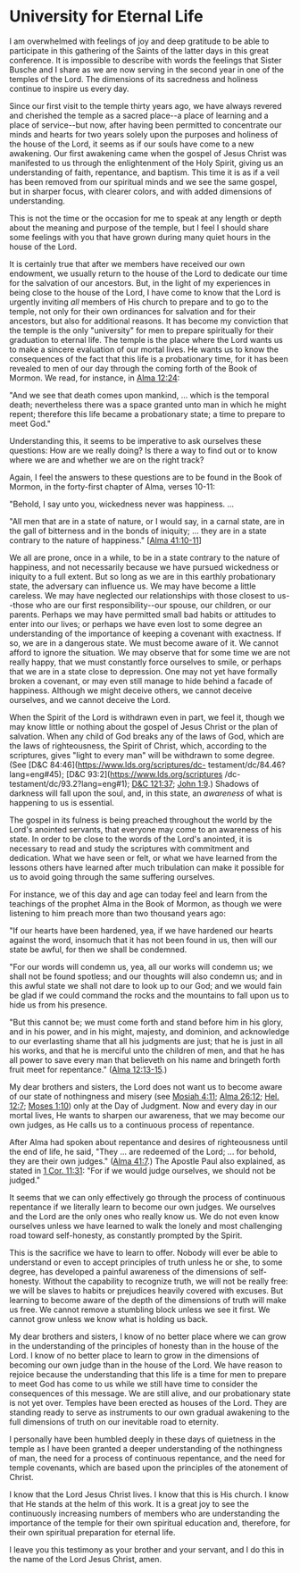 # University for Eternal Life

I am overwhelmed with feelings of joy and deep gratitude to be able to
participate in this gathering of the Saints of the latter days in this great
conference. It is impossible to describe with words the feelings that Sister
Busche and I share as we are now serving in the second year in one of the
temples of the Lord. The dimensions of its sacredness and holiness continue to
inspire us every day.

Since our first visit to the temple thirty years ago, we have always revered
and cherished the temple as a sacred place--a place of learning and a place of
service--but now, after having been permitted to concentrate our minds and
hearts for two years solely upon the purposes and holiness of the house of the
Lord, it seems as if our souls have come to a new awakening. Our first
awakening came when the gospel of Jesus Christ was manifested to us through
the enlightenment of the Holy Spirit, giving us an understanding of faith,
repentance, and baptism. This time it is as if a veil has been removed from
our spiritual minds and we see the same gospel, but in sharper focus, with
clearer colors, and with added dimensions of understanding.

This is not the time or the occasion for me to speak at any length or depth
about the meaning and purpose of the temple, but I feel I should share some
feelings with you that have grown during many quiet hours in the house of the
Lord.

It is certainly true that after we members have received our own endowment, we
usually return to the house of the Lord to dedicate our time for the salvation
of our ancestors. But, in the light of my experiences in being close to the
house of the Lord, I have come to know that the Lord is urgently inviting
_all_ members of His church to prepare and to go to the temple, not only for
their own ordinances for salvation and for their ancestors, but also for
additional reasons. It has become my conviction that the temple is the only
"university" for men to prepare spiritually for their graduation to eternal
life. The temple is the place where the Lord wants us to make a sincere
evaluation of our mortal lives. He wants us to know the consequences of the
fact that this life is a probationary time, for it has been revealed to men of
our day through the coming forth of the Book of Mormon. We read, for instance,
in [Alma 12:24](https://www.lds.org/scriptures/bofm/alma/12.24?lang=eng#23):

"And we see that death comes upon mankind, ... which is the temporal death;
nevertheless there was a space granted unto man in which he might repent;
therefore this life became a probationary state; a time to prepare to meet
God."

Understanding this, it seems to be imperative to ask ourselves these
questions: How are we really doing? Is there a way to find out or to know
where we are and whether we are on the right track?

Again, I feel the answers to these questions are to be found in the Book of
Mormon, in the forty-first chapter of Alma, verses 10-11:

"Behold, I say unto you, wickedness never was happiness. ...

"All men that are in a state of nature, or I would say, in a carnal state, are
in the gall of bitterness and in the bonds of iniquity; ... they are in a state
contrary to the nature of happiness." [[Alma
41:10-11](https://www.lds.org/scriptures/bofm/alma/41.10-11?lang=eng#9)]

We all are prone, once in a while, to be in a state contrary to the nature of
happiness, and not necessarily because we have pursued wickedness or iniquity
to a full extent. But so long as we are in this earthly probationary state,
the adversary can influence us. We may have become a little careless. We may
have neglected our relationships with those closest to us--those who are our
first responsibility--our spouse, our children, or our parents. Perhaps we may
have permitted small bad habits or attitudes to enter into our lives; or
perhaps we have even lost to some degree an understanding of the importance of
keeping a covenant with exactness. If so, we are in a dangerous state. We must
become aware of it. We cannot afford to ignore the situation. We may observe
that for some time we are not really happy, that we must constantly force
ourselves to smile, or perhaps that we are in a state close to depression. One
may not yet have formally broken a covenant, or may even still manage to hide
behind a facade of happiness. Although we might deceive others, we cannot
deceive ourselves, and we cannot deceive the Lord.

When the Spirit of the Lord is withdrawn even in part, we feel it, though we
may know little or nothing about the gospel of Jesus Christ or the plan of
salvation. When any child of God breaks any of the laws of God, which are the
laws of righteousness, the Spirit of Christ, which, according to the
scriptures, gives "light to every man" will be withdrawn to some degree. (See
[D&amp;C 84:46](https://www.lds.org/scriptures/dc-
testament/dc/84.46?lang=eng#45); [D&amp;C 93:2](https://www.lds.org/scriptures
/dc-testament/dc/93.2?lang=eng#1); [D&amp;C
121:37](https://www.lds.org/scriptures/dc-testament/dc/121.37?lang=eng#36);
[John 1:9](https://www.lds.org/scriptures/nt/john/1.9?lang=eng#8).) Shadows of
darkness will fall upon the soul, and, in this state, an _awareness_ of what
is happening to us is essential.

The gospel in its fulness is being preached throughout the world by the Lord's
anointed servants, that everyone may come to an awareness of his state. In
order to be close to the words of the Lord's anointed, it is necessary to read
and study the scriptures with commitment and dedication. What we have seen or
felt, or what we have learned from the lessons others have learned after much
tribulation can make it possible for us to avoid going through the same
suffering ourselves.

For instance, we of this day and age can today feel and learn from the
teachings of the prophet Alma in the Book of Mormon, as though we were
listening to him preach more than two thousand years ago:

"If our hearts have been hardened, yea, if we have hardened our hearts against
the word, insomuch that it has not been found in us, then will our state be
awful, for then we shall be condemned.

"For our words will condemn us, yea, all our works will condemn us; we shall
not be found spotless; and our thoughts will also condemn us; and in this
awful state we shall not dare to look up to our God; and we would fain be glad
if we could command the rocks and the mountains to fall upon us to hide us
from his presence.

"But this cannot be; we must come forth and stand before him in his glory, and
in his power, and in his might, majesty, and dominion, and acknowledge to our
everlasting shame that all his judgments are just; that he is just in all his
works, and that he is merciful unto the children of men, and that he has all
power to save every man that believeth on his name and bringeth forth fruit
meet for repentance." ([Alma
12:13-15](https://www.lds.org/scriptures/bofm/alma/12.13-15?lang=eng#12).)

My dear brothers and sisters, the Lord does not want us to become aware of our
state of nothingness and misery (see [Mosiah
4:11](https://www.lds.org/scriptures/bofm/mosiah/4.11?lang=eng#10); [Alma
26:12](https://www.lds.org/scriptures/bofm/alma/26.12?lang=eng#11); [Hel.
12:7](https://www.lds.org/scriptures/bofm/hel/12.7?lang=eng#6); [Moses
1:10](https://www.lds.org/scriptures/pgp/moses/1.10?lang=eng#9)) only at the
Day of Judgment. Now and every day in our mortal lives, He wants to sharpen
our awareness, that we may become our own judges, as He calls us to a
continuous process of repentance.

After Alma had spoken about repentance and desires of righteousness until the
end of life, he said, "They ... are redeemed of the Lord; ... for behold, they are
their own judges." ([Alma
41:7](https://www.lds.org/scriptures/bofm/alma/41.7?lang=eng#6).) The Apostle
Paul also explained, as stated in [1 Cor.
11:31](https://www.lds.org/scriptures/nt/1-cor/11.31?lang=eng#30): "For if we
would judge ourselves, we should not be judged."

It seems that we can only effectively go through the process of continuous
repentance if we literally learn to become our own judges. We ourselves and
the Lord are the only ones who really know us. We do not even know ourselves
unless we have learned to walk the lonely and most challenging road toward
self-honesty, as constantly prompted by the Spirit.

This is the sacrifice we have to learn to offer. Nobody will ever be able to
understand or even to accept principles of truth unless he or she, to some
degree, has developed a painful awareness of the dimensions of self-honesty.
Without the capability to recognize truth, we will not be really free: we will
be slaves to habits or prejudices heavily covered with excuses. But learning
to become aware of the depth of the dimensions of truth will make us free. We
cannot remove a stumbling block unless we see it first. We cannot grow unless
we know what is holding us back.

My dear brothers and sisters, I know of no better place where we can grow in
the understanding of the principles of honesty than in the house of the Lord.
I know of no better place to learn to grow in the dimensions of becoming our
own judge than in the house of the Lord. We have reason to rejoice because the
understanding that this life is a time for men to prepare to meet God has come
to us while we still have time to consider the consequences of this message.
We are still alive, and our probationary state is not yet over. Temples have
been erected as houses of the Lord. They are standing ready to serve as
instruments to our own gradual awakening to the full dimensions of truth on
our inevitable road to eternity.

I personally have been humbled deeply in these days of quietness in the temple
as I have been granted a deeper understanding of the nothingness of man, the
need for a process of continuous repentance, and the need for temple
covenants, which are based upon the principles of the atonement of Christ.

I know that the Lord Jesus Christ lives. I know that this is His church. I
know that He stands at the helm of this work. It is a great joy to see the
continuously increasing numbers of members who are understanding the
importance of the temple for their own spiritual education and, therefore, for
their own spiritual preparation for eternal life.

I leave you this testimony as your brother and your servant, and I do this in
the name of the Lord Jesus Christ, amen.

